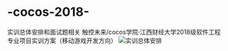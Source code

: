 # -cocos-2018-
实训总体安排和面试题相关
触控未来/cocos学院·江西财经大学2018级软件工程专业项目实训方案（移动游戏开发方向）
![实训总体安排](https://user-images.githubusercontent.com/79844804/130719873-7005a2db-5fd0-4e65-b066-23122d814ee3.png)


   
